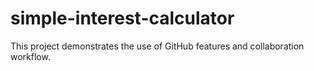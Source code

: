 # simple-interest-calculator
This project demonstrates the use of GitHub features and collaboration workflow.

